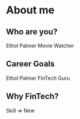 # About me

## Who are you?

Ethol Palmer Movie Watcher

## Career Goals

Ethol Palmer FinTech Guru

## Why FinTech?

Skill => New
